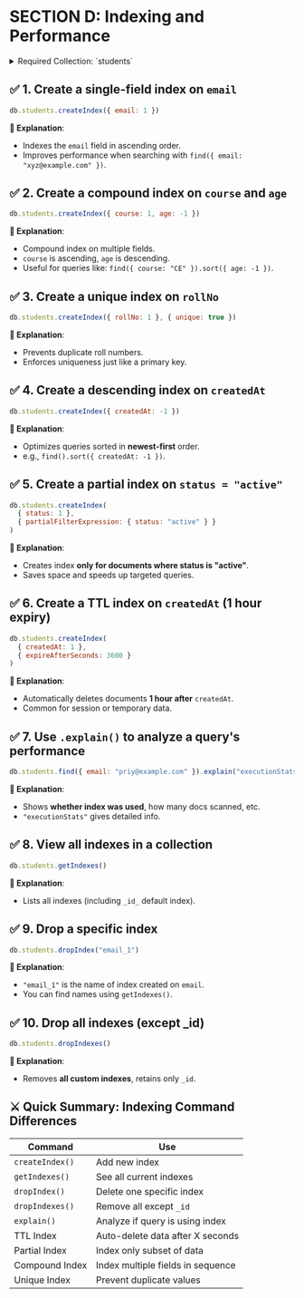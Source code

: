 # SECTION D: Indexing and Performance

<details>
<summary>Required Collection: `students`</summary>

```js
db.students.insertMany([
  { 
    _id: 1, 
    name: "Priy Mavani", 
    email: "priy@example.com", 
    rollNo: "21CE100", 
    course: "Computer Engineering", 
    age: 19, 
    status: "active", 
    createdAt: new Date() 
  }, 
  { 
    _id: 2, 
    name: "Aman Patel",
    email: "aman@example.com", 
    rollNo: "21CE101", 
    course: "Information Technology", 
    age: 20, 
    status: "inactive", 
    createdAt: new Date() 
  }
])
```
</details>

## ✅ 1. Create a single-field index on `email`

```js
db.students.createIndex({ email: 1 })
```
**🧠 Explanation**:
* Indexes the `email` field in ascending order.
* Improves performance when searching with `find({ email: "xyz@example.com" })`.

## ✅ 2. Create a compound index on `course` and `age`

```js
db.students.createIndex({ course: 1, age: -1 })
```
**🧠 Explanation**:
* Compound index on multiple fields.
* `course` is ascending, `age` is descending.
* Useful for queries like: `find({ course: "CE" }).sort({ age: -1 })`.

## ✅ 3. Create a unique index on `rollNo`

```js
db.students.createIndex({ rollNo: 1 }, { unique: true })
```
**🧠 Explanation**:
* Prevents duplicate roll numbers.
* Enforces uniqueness just like a primary key.

## ✅ 4. Create a descending index on `createdAt`

```js
db.students.createIndex({ createdAt: -1 })
```
**🧠 Explanation**:
* Optimizes queries sorted in **newest-first** order.
* e.g., `find().sort({ createdAt: -1 })`.

## ✅ 5. Create a partial index on `status = "active"`

```js
db.students.createIndex(
  { status: 1 }, 
  { partialFilterExpression: { status: "active" } }
)
```
**🧠 Explanation**:
* Creates index **only for documents where status is "active"**.
* Saves space and speeds up targeted queries.

## ✅ 6. Create a TTL index on `createdAt` (1 hour expiry)

```js
db.students.createIndex(
  { createdAt: 1 }, 
  { expireAfterSeconds: 3600 }
)
```
**🧠 Explanation**:
* Automatically deletes documents **1 hour after** `createdAt`.
* Common for session or temporary data.

## ✅ 7. Use `.explain()` to analyze a query's performance

```js
db.students.find({ email: "priy@example.com" }).explain("executionStats")
```
**🧠 Explanation**:
* Shows **whether index was used**, how many docs scanned, etc.
* `"executionStats"` gives detailed info.

## ✅ 8. View all indexes in a collection

```js
db.students.getIndexes()
```
**🧠 Explanation**:
* Lists all indexes (including `_id_` default index).

## ✅ 9. Drop a specific index

```js
db.students.dropIndex("email_1")
```
**🧠 Explanation**:
* `"email_1"` is the name of index created on `email`.
* You can find names using `getIndexes()`.

## ✅ 10. Drop all indexes (except _id)

```js
db.students.dropIndexes()
```
**🧠 Explanation**:
* Removes **all custom indexes**, retains only `_id`.

## ⚔️ Quick Summary: Indexing Command Differences

| Command | Use |
|---------|-----|
| `createIndex()` | Add new index |
| `getIndexes()` | See all current indexes |
| `dropIndex()` | Delete one specific index |
| `dropIndexes()` | Remove all except `_id` |
| `explain()` | Analyze if query is using index |
| TTL Index | Auto-delete data after X seconds |
| Partial Index | Index only subset of data |
| Compound Index | Index multiple fields in sequence |
| Unique Index | Prevent duplicate values |